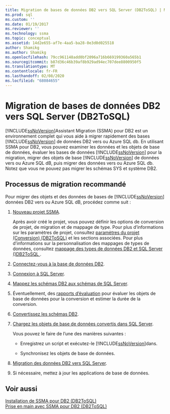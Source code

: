 ```yaml
---
title: Migration de bases de données DB2 vers SQL Server (DB2ToSQL) | Microsoft Docs
ms.prod: sql
ms.custom: ''
ms.date: 01/19/2017
ms.reviewer: ''
ms.technology: ssma
ms.topic: conceptual
ms.assetid: 14d2e655-af7e-4aa5-ba28-0e3d0d025518
author: Shamikg
ms.author: Shamikg
ms.openlocfilehash: 79cc961148add0bf2096a716b669199360a565b1
ms.sourcegitcommit: b87d36c46b39af8b929ad94ec707dee8800950f5
ms.translationtype: MT
ms.contentlocale: fr-FR
ms.lasthandoff: 02/08/2020
ms.locfileid: "68084655"
---
```

# <a name="migrating-db2-databases-to-sql-server-db2tosql"></a>Migration de bases de données DB2 vers SQL Server (DB2ToSQL)
[!INCLUDE[ssNoVersion](../../includes/ssnoversion-md.md)]Assistant Migration (SSMA) pour DB2 est un environnement complet qui vous aide à migrer rapidement des bases [!INCLUDE[ssNoVersion](../../includes/ssnoversion-md.md)] de données DB2 vers ou Azure SQL db. En utilisant SSMA pour DB2, vous pouvez examiner les données et les objets de base de données, évaluer les bases de données [!INCLUDE[ssNoVersion](../../includes/ssnoversion-md.md)] pour la migration, migrer des objets de base [!INCLUDE[ssNoVersion](../../includes/ssnoversion-md.md)] de données vers ou Azure SQL dB, puis migrer des données vers ou Azure SQL db. Notez que vous ne pouvez pas migrer les schémas SYS et système DB2.  
  
## <a name="recommended-migration-process"></a>Processus de migration recommandé  
Pour migrer des objets et des données de bases de [!INCLUDE[ssNoVersion](../../includes/ssnoversion-md.md)] données DB2 vers ou Azure SQL dB, procédez comme suit :  
  
1.  [Nouveau projet SSMA](https://msdn.microsoft.com/66437b45-4686-4fc7-a91b-ebde45e0f1b0).  
  
    Après avoir créé le projet, vous pouvez définir les options de conversion de projet, de migration et de mappage de type. Pour plus d’informations sur les paramètres de projet, consultez [paramètres du projet &#40;Conversion&#41; &#40;DB2ToSQL&#41;](../../ssma/db2/project-settings-conversion-db2tosql.md) et les sections associées. Pour plus d’informations sur la personnalisation des mappages de types de données, consultez [mappage des types de données DB2 et SQL Server &#40;&#41;DB2ToSQL ](../../ssma/db2/mapping-db2-and-sql-server-data-types-db2tosql.md).  
  
2.  [Connectez-vous à la base de données DB2](https://msdn.microsoft.com/5eb5801d-f0c3-4127-97c0-0b1ef49f4844).  
  
3.  [Connexion à SQL Server](https://msdn.microsoft.com/b59803cb-3cc6-41cc-8553-faf90851410e).  
  
4.  [Mappez les schémas DB2 aux schémas de SQL Server](https://msdn.microsoft.com/05ff7bd4-e60b-4f48-a893-bc2346aa9a8a).  
  
5.  Éventuellement, des [rapports d’évaluation](https://msdn.microsoft.com/9e13eba0-e3cf-4205-974f-c00f982061de) pour évaluer les objets de base de données pour la conversion et estimer la durée de la conversion.  
  
6.  [Convertissez les schémas DB2](https://msdn.microsoft.com/7947efc3-ca86-4ec5-87ce-7603059c75a0).  
  
7.  [Chargez les objets de base de données convertis dans SQL Server](https://msdn.microsoft.com/f4ea1ced-9f9f-4a9d-88ab-81dbab64adc3).  
  
    Vous pouvez le faire de l’une des manières suivantes :  
  
    -   Enregistrez un script et exécutez-le [!INCLUDE[ssNoVersion](../../includes/ssnoversion-md.md)]dans.  
  
    -   Synchronisez les objets de base de données.  
  
8.  [Migration des données DB2 vers SQL Server](https://msdn.microsoft.com/86cbd39f-6dac-409a-9ce1-7dd54403f84b).  
  
9. Si nécessaire, mettez à jour les applications de base de données.  
  
## <a name="see-also"></a>Voir aussi  
[Installation de SSMA pour DB2 &#40;DB2ToSQL&#41;](../../ssma/db2/installing-ssma-for-db2-db2tosql.md)  
[Prise en main avec SSMA pour DB2 &#40;DB2ToSQL&#41;](../../ssma/db2/getting-started-with-ssma-for-db2-db2tosql.md)  
  
